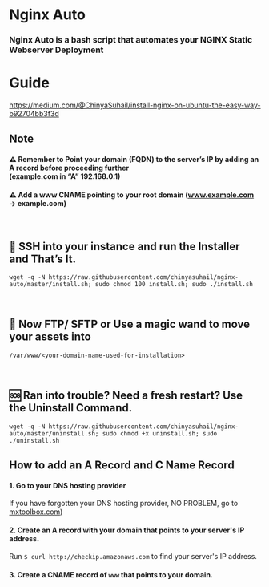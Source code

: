 # Nginx Auto
### Nginx Auto is a bash script that automates your NGINX Static Webserver Deployment

# Guide

https://medium.com/@ChinyaSuhail/install-nginx-on-ubuntu-the-easy-way-b92704bb3f3d


## Note
#### ⚠️ Remember to Point your domain (FQDN) to the server’s IP by adding an A record before proceeding further <br/> (example.com in “A” 192.168.0.1)

#### ⚠️ Add a www CNAME pointing to your root domain (www.example.com → example.com)

&thinsp;

## 🙌 SSH into your instance and run the Installer and That’s It.

```
wget -q -N https://raw.githubusercontent.com/chinyasuhail/nginx-auto/master/install.sh; sudo chmod 100 install.sh; sudo ./install.sh
```
&thinsp;

## 🧙 Now FTP/ SFTP or Use a magic wand to move your assets into

```
/var/www/<your-domain-name-used-for-installation>
```

&thinsp;

## 🆘 Ran into trouble? Need a fresh restart? Use the Uninstall Command.

```
wget -q -N https://raw.githubusercontent.com/chinyasuhail/nginx-auto/master/uninstall.sh; sudo chmod +x uninstall.sh; sudo ./uninstall.sh
```

## How to add an A Record and C Name Record

#### 1. Go to your DNS hosting provider
If you have forgotten your DNS hosting provider, NO PROBLEM, go to [mxtoolbox.com](https://mxtoolbox.com))


#### 2. Create an A record with your domain that points to your server's IP address.
Run `$ curl http://checkip.amazonaws.com` to find your server's IP address.

#### 3. Create a CNAME record of `www` that points to your domain.